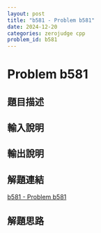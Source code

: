 ```yaml
---
layout: post
title: "b581 - Problem b581"
date: 2024-12-20
categories: zerojudge cpp
problem_id: b581
---
```


# Problem b581

## 題目描述



## 輸入說明



## 輸出說明



## 解題連結

[b581 - Problem b581](https://zerojudge.tw/ShowProblem?problemid=b581)

## 解題思路


